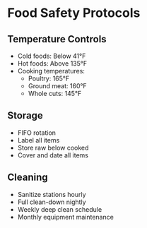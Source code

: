 # Food Safety Protocols

## Temperature Controls
- Cold foods: Below 41°F
- Hot foods: Above 135°F
- Cooking temperatures:
  - Poultry: 165°F
  - Ground meat: 160°F
  - Whole cuts: 145°F

## Storage
- FIFO rotation
- Label all items
- Store raw below cooked
- Cover and date all items

## Cleaning
- Sanitize stations hourly
- Full clean-down nightly
- Weekly deep clean schedule
- Monthly equipment maintenance